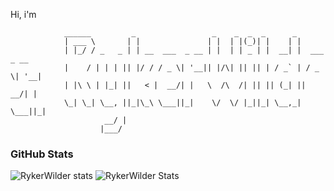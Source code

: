 Hi, i'm
```ascii
            ______         _                 _    _  _  _      _                 
            | ___ \       | |               | |  | |(_)| |    | |           
            | |_/ / _   _ | | __  ___  _ __ | |  | | _ | |  __| |  ___  _ __ 
            |    / | | | || |/ / / _ \| '__|| |/\| || || | / _` | / _ \| '__|
            | |\ \ | |_| ||   < |  __/| |   \  /\  /| || || (_| ||  __/| |   
            \_| \_| \__, ||_|\_\ \___||_|    \/  \/ |_||_| \__,_| \___||_|   
                     __/ |                                                    
                    |___/                                                                                              
```

### GitHub Stats
![RykerWilder stats](https://github-readme-stats.vercel.app/api?username=RykerWilder&show_icons=true&theme=tokyonight&include_all_commits=true)
![RykerWilder Stats](https://github-readme-stats.vercel.app/api/top-langs/?username=RykerWilder&layout=donut&theme=tokyonight)
